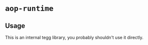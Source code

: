 # `aop-runtime`

## Usage

This is an internal tegg library, you probably shouldn't use it directly.
